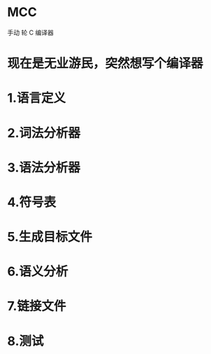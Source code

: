 # MCC
手动 轮 C 编译器
#  现在是无业游民，突然想写个编译器

#  1.语言定义


#  2.词法分析器


#  3.语法分析器


#  4.符号表


#  5.生成目标文件


#  6.语义分析


#  7.链接文件


#  8.测试









